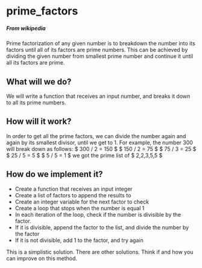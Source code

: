 # prime_factors
##### From wikipedia
Prime factorization of any given number is to breakdown the number into its factors until all of its factors are prime numbers. This can be achieved by dividing the given number from smallest prime number and continue it until all its factors are prime.

## What will we do?
We will write a function that receives an input number, and breaks it down to all its prime numbers.

## How will it work?
In order to get all the prime factors, we can divide the number again and again by its smallest divisor, until we get to 1. 
For example, the number 300 will break down as follows:
$ 300 / 2 = 150 $
$ 150 / 2 = 75 $
$ 75 / 3 = 25 $
$ 25 / 5 = 5 $
$ 5 / 5 = 1 $
we got the prime list of $ 2,2,3,5,5 $

## How do we implement it?
- Create a function that receives an input integer
- Create a list of factors to append the results to
- Create an integer variable for the next factor to check
- Create a loop that stops when the number is equal 1
- In each iteration of the loop, check if the number is divisible by the factor.
- If it is divisible, append the factor to the list, and divide the number by the factor
- If it is not divisible, add 1 to the factor, and try again

This is a simplistic solution. There are other solutions. Think if and how you can improve on this method.